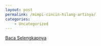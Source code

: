 ```yaml
---
layout: post
permalink: /mimpi-cincin-hilang-artinya/
categories:
    - Uncategorized
---
```


[Baca Selengkapnya](/02)